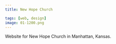 ```yaml
---
title: New Hope Church

tags: [web, design]
image: 01-1200.png
---
```


Website for New Hope Church in Manhattan, Kansas.
